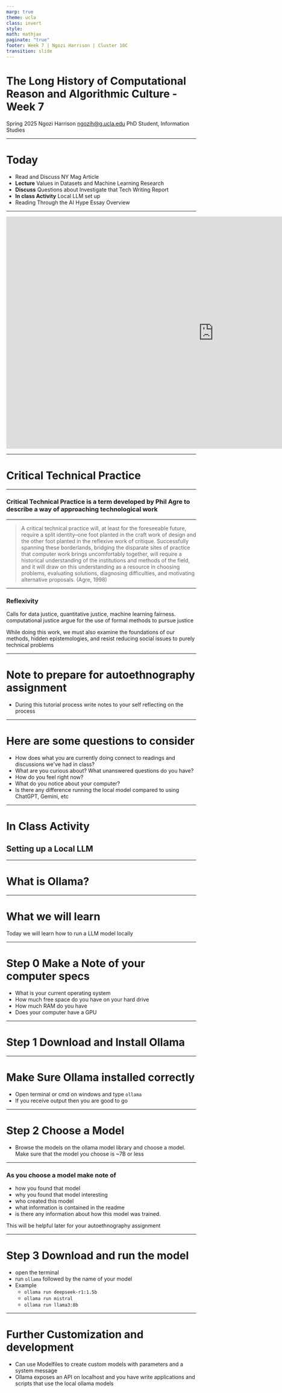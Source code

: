 ```yaml
---
marp: true
theme: ucla
class: invert
style: 
math: mathjax
paginate: "true"
footer: Week 7 | Ngozi Harrison | Cluster 10C
transition: slide
---
```



# The Long History of Computational Reason and Algorithmic Culture - Week 7

Spring 2025
Ngozi Harrison 
ngozih@g.ucla.edu
PhD Student, Information Studies

---
# Today
- Read and Discuss NY Mag Article
- **Lecture** Values in Datasets and Machine Learning Research
- **Discuss** Questions about Investigate that Tech Writing Report
- **In class Activity** Local LLM set up
- Reading Through the AI Hype Essay Overview


---
<iframe width="1100" height="615" src="https://www.youtube.com/embed/7GGZd4zUZzE?si=rTW9jOW3r6ZClskn" title="YouTube video player" frameborder="0" allow="accelerometer; autoplay; clipboard-write; encrypted-media; gyroscope; picture-in-picture; web-share" referrerpolicy="strict-origin-when-cross-origin" allowfullscreen></iframe>

---
# Critical Technical Practice

---
### Critical Technical Practice is a term developed by Phil Agre to describe a way of approaching technological work

---

> A critical technical practice will, at least for the foreseeable future, require a split identity–one foot planted in the craft work of design and the other foot planted in the reflexive work of critique. Successfully spanning these borderlands, bridging the disparate sites of practice that computer work brings uncomfortably together, will require a historical understanding of the institutions and methods of the field, and it will draw on this understanding as a resource in choosing problems, evaluating solutions, diagnosing difficulties, and motivating alternative proposals. (Agre, 1998)


---
### Reflexivity
Calls for data justice, quantitative justice, machine learning fairness. computational justice argue for the use of formal methods to pursue justice

While doing this work, we must also examine the foundations of our methods, hidden epistemologies, and resist reducing social issues to purely technical problems

---
# Note to prepare for autoethnography assignment
- During this tutorial process write notes to your self reflecting on the process

---
# Here are some questions to consider
- How does what you are currently doing connect to readings and discussions we've had in class?
- What are you curious about? What unanswered questions do you have?
- How do you feel right now?
- What do you notice about your computer?
- Is there any difference running the local model compared to using ChatGPT, Gemini, etc

---
# In Class Activity
## Setting up a Local LLM

---
# What is Ollama?

---
# What we will learn
Today we will learn how to run a LLM model locally 

---
# Step 0 Make a Note of your computer specs
- What is your current operating system
- How much free space do you have on your hard drive
- How much RAM do you have
- Does your computer have a GPU

---

# Step 1 Download and Install Ollama

---
# Make Sure Ollama installed correctly
- Open terminal or cmd on windows and type  `ollama`
- If you receive output then you are good to go
---
# Step 2 Choose a Model
- Browse the models on the ollama model library and choose a model. Make sure that the model you choose is ~7B or less

---
### As you choose  a model make note of
- how you found that model
- why you found that model interesting
- who created this model 
- what information is contained in the readme
- is there any information about how this model was trained. 

This will be helpful later for your autoethnography assignment

---
# Step 3 Download and run the model
- open the terminal
- run `ollama` followed by the name of your model 
- Example 
	- `ollama run deepseek-r1:1.5b`
	- `ollama run mistral`
	- `ollama run llama3:8b`

---
# Further Customization and development
- Can use Modelfiles to create custom models with parameters and a system message
- Ollama exposes an API on localhost and you have write applications and scripts that use the local ollama models